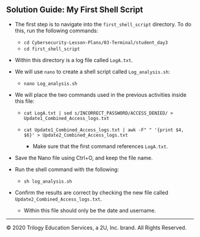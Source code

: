 ## Solution Guide: My First Shell Script

- The first step is to navigate into the `first_shell_script` directory. To do this, run the following commands:
 
  -  `cd Cybersecurity-Lesson-Plans/03-Terminal/student_day3`
  - `cd first_shell_script`
       
- Within this directory is a log file called `LogA.txt`.  

- We will use `nano` to create a shell script called `Log_analysis.sh`:

  - `nano Log_analysis.sh`
        
- We will place the two commands used in the previous activities inside this file:
  - `cat LogA.txt | sed s/INCORRECT_PASSWORD/ACCESS_DENIED/ > Update1_Combined_Access_logs.txt`
  - `cat Update1_Combined_Access_logs.txt | awk -F" " '{print $4, $6}' > Update2_Combined_Access_logs.txt`
 
    - Make sure that the first command references `LogA.txt`. 
     
- Save the Nano file using Ctrl+O, and keep the file name.

- Run the shell command with the following:

  - `sh log_analysis.sh`
        
- Confirm the results are correct by checking the new file called `Update2_Combined_Access_logs.txt`.

  - Within this file should only be the date and username.

---

© 2020 Trilogy Education Services, a 2U, Inc. brand. All Rights Reserved.
